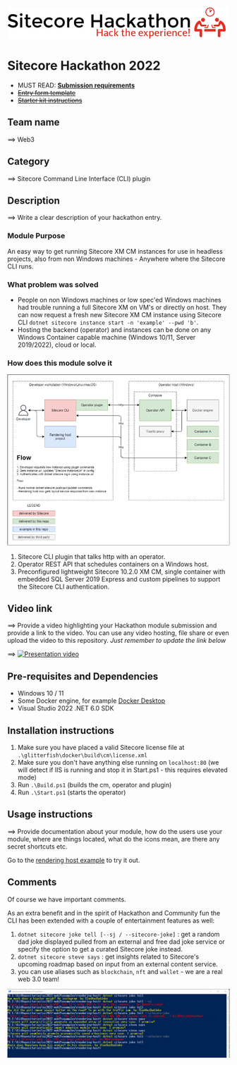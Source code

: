 ![Hackathon Logo](docs/images/hackathon.png?raw=true "Hackathon Logo")

# Sitecore Hackathon 2022

- MUST READ: **[Submission requirements](SUBMISSION_REQUIREMENTS.md)**
- ~~[Entry form template](ENTRYFORM.md)~~
- ~~[Starter kit instructions](STARTERKIT_INSTRUCTIONS.md)~~

## Team name

⟹ Web3

## Category

⟹ Sitecore Command Line Interface (CLI) plugin

## Description

⟹ Write a clear description of your hackathon entry.

### Module Purpose

An easy way to get running Sitecore XM CM instances for use in headless projects, also from non Windows machines - Anywhere where the Sitecore CLI runs.

### What problem was solved

- People on non Windows machines or low spec'ed Windows machines had trouble running a full Sitecore XM on VM's or directly on host. They can now request a fresh new Sitecore XM CM instance using Sitecore CLI `dotnet sitecore instance start -n 'example' --pwd 'b'`.
- Hosting the backend (operator) and instances can be done on any Windows Container capable machine (Windows 10/11, Server 2019/2022), cloud or local.

### How does this module solve it

![Overview](docs/overview.png?raw=true "Overview")

1. Sitecore CLI plugin that talks http with an operator.
1. Operator REST API that schedules containers on a Windows host.
1. Preconfigured lightweight Sitecore 10.2.0 XM CM, single container with embedded SQL Server 2019 Express and custom pipelines to support the Sitecore CLI authentication.

## Video link

⟹ Provide a video highlighting your Hackathon module submission and provide a link to the video. You can use any video hosting, file share or even upload the video to this repository. _Just remember to update the link below_

⟹ [![Presentation video](https://img.youtube.com/vi/uLvj0LrnKRQ/0.jpg)](https://www.youtube.com/watch?v=uLvj0LrnKRQ)

## Pre-requisites and Dependencies

- Windows 10 / 11
- Some Docker engine, for example [Docker Desktop](https://desktop.docker.com/win/stable/amd64/Docker%20Desktop%20Installer.exe)
- Visual Studio 2022 .NET 6.0 SDK

## Installation instructions

1. Make sure you have placed a valid Sitecore license file at `.\glitterfish\docker\build\cm\license.xml`
1. Make sure you don't have anything else running on `localhost:80` (we will detect if IIS is running and stop it in Start.ps1 - this requires elevated mode)
1. Run `.\Build.ps1` (builds the cm, operator and plugin)
1. Run `.\Start.ps1` (starts the operator)

## Usage instructions

⟹ Provide documentation about your module, how do the users use your module, where are things located, what do the icons mean, are there any secret shortcuts etc.

Go to the [rendering host example](examples/rendering-host/README.md) to try it out.

## Comments

Of course we have important comments.

As an extra benefit and in the spirit of Hackathon and Community fun the CLI has been extended with a couple of entertainment features as well:

1. `dotnet sitecore joke tell [--sj / --sitecore-joke]` : get a random dad joke displayed pulled from an external and free dad joke service or specify the option to get a curated Sitecore joke instead.
1. `dotnet sitecore steve says` : get insights related to Sitecore's upcoming roadmap based on input from an external content service.
1. you can use aliases such as `blockchain`, `nft` and `wallet` - we are a real web 3.0 team!

![Jokes CLI](docs/images/jokes.png?raw=true)
